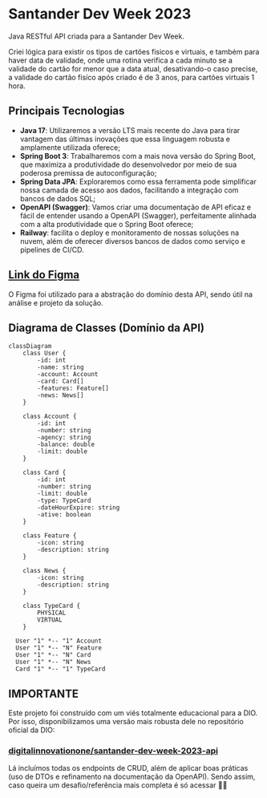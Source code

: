 # Santander Dev Week 2023

Java RESTful API criada para a Santander Dev Week.

Criei lógica para existir os tipos de cartões fisicos e virtuais, e também para haver data de validade, onde uma rotina verifica a cada minuto se a validade do cartão for menor que a data atual, desativando-o caso precise, a validade do cartão fisíco após criado é de 3 anos, para cartões virtuais 1 hora.

## Principais Tecnologias
 - **Java 17**: Utilizaremos a versão LTS mais recente do Java para tirar vantagem das últimas inovações que essa linguagem robusta e amplamente utilizada oferece;
 - **Spring Boot 3**: Trabalharemos com a mais nova versão do Spring Boot, que maximiza a produtividade do desenvolvedor por meio de sua poderosa premissa de autoconfiguração;
 - **Spring Data JPA**: Exploraremos como essa ferramenta pode simplificar nossa camada de acesso aos dados, facilitando a integração com bancos de dados SQL;
 - **OpenAPI (Swagger)**: Vamos criar uma documentação de API eficaz e fácil de entender usando a OpenAPI (Swagger), perfeitamente alinhada com a alta produtividade que o Spring Boot oferece;
 - **Railway**: facilita o deploy e monitoramento de nossas soluções na nuvem, além de oferecer diversos bancos de dados como serviço e pipelines de CI/CD.

## [Link do Figma](https://www.figma.com/file/0ZsjwjsYlYd3timxqMWlbj/SANTANDER---Projeto-Web%2FMobile?type=design&node-id=1421%3A432&mode=design&t=6dPQuerScEQH0zAn-1)

O Figma foi utilizado para a abstração do domínio desta API, sendo útil na análise e projeto da solução.

## Diagrama de Classes (Domínio da API)

```mermaid
classDiagram
    class User {
        -id: int
        -name: string
        -account: Account
        -card: Card[]
        -features: Feature[]
        -news: News[]
    }

    class Account {
        -id: int
        -number: string
        -agency: string
        -balance: double
        -limit: double
    }

    class Card {
        -id: int
        -number: string
        -limit: double
        -type: TypeCard
        -dateHourExpire: string
        -ative: boolean
    }

    class Feature {
        -icon: string
        -description: string
    }

    class News {
        -icon: string
        -description: string
    }

    class TypeCard {
        PHYSICAL
        VIRTUAL
    }

  User "1" *-- "1" Account
  User "1" *-- "N" Feature
  User "1" *-- "N" Card
  User "1" *-- "N" News
  Card "1" *-- "1" TypeCard
```

## IMPORTANTE

Este projeto foi construído com um viés totalmente educacional para a DIO. Por isso, disponibilizamos uma versão mais robusta dele no repositório oficial da DIO:

### [digitalinnovationone/santander-dev-week-2023-api](https://github.com/digitalinnovationone/santander-dev-week-2023-api)

Lá incluímos todas os endpoints de CRUD, além de aplicar boas práticas (uso de DTOs e refinamento na documentação da OpenAPI). Sendo assim, caso queira um desafio/referência mais completa é só acessar 👊🤩
